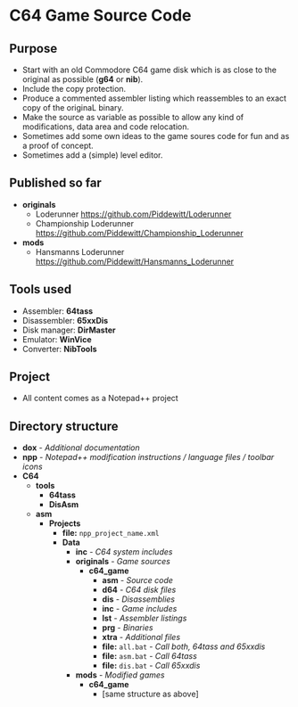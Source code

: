 # C64 Game Source Code

## Purpose
- Start with an old Commodore C64 game disk which is as close to the original as possible (**g64** or **nib**).
- Include the copy protection.
- Produce a commented assembler listing which reassembles to an exact copy of the originaL binary.
- Make the source as variable as possible to allow any kind of modifications, data area and code relocation.
- Sometimes add some own ideas to the game soures code for fun and as a proof of concept.
- Sometimes add a (simple) level editor.

## Published so far
- **originals**
  - Loderunner              https://github.com/Piddewitt/Loderunner
  - Championship Loderunner https://github.com/Piddewitt/Championship_Loderunner
- **mods**
  - Hansmanns Loderunner    https://github.com/Piddewitt/Hansmanns_Loderunner

## Tools used
- Assembler: **64tass**
- Disassembler: **65xxDis**
- Disk manager: **DirMaster**
- Emulator: **WinVice**
- Converter: **NibTools**
  
## Project
- All content comes as a Notepad++ project

## Directory structure
- **dox** - _Additional documentation_
- **npp** - _Notepad++ modification instructions / language files / toolbar icons_
- **C64**
  - **tools**
    - **64tass**
    - **DisAsm**
  - **asm**
    - **Projects**
      - **file:** `npp_project_name.xml`
      - **Data**
        - **inc** - _C64 system includes_
        - **originals** - _Game sources_
          - **c64_game**
            - **asm** - _Source code_
            - **d64** - _C64 disk files_
            - **dis** - _Disassemblies_
            - **inc** - _Game includes_
            - **lst** - _Assembler listings_
            - **prg** - _Binaries_
            - **xtra** - _Additional files_
            - **file:** `all.bat` - _Call both, 64tass and 65xxdis_
            - **file:** `asm.bat` - _Call 64tass_
            - **file:** `dis.bat` - _Call 65xxdis_
        - **mods** - _Modified games_
          - **c64_game**
            - [same structure as above]
